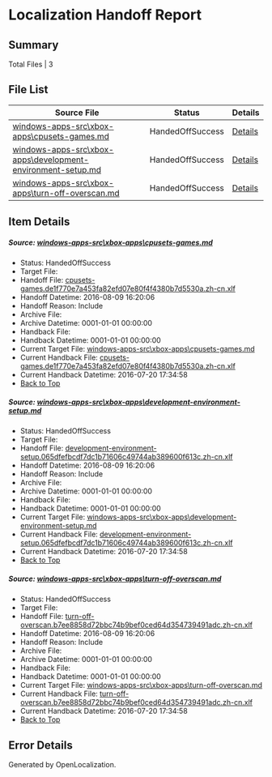 # <a name='report-top'></a> Localization Handoff Report

## Summary
 Total Files | 3

## File List
 Source File | Status | Details 
 ----------- | ------ | ------- 
 [windows-apps-src\xbox-apps\cpusets-games.md](https://github.com/Microsoft/windows-apps/blob/9f15d551715d9ccf23e4eb397637f4fafacec350/windows-apps-src/xbox-apps/cpusets-games.md) | HandedOffSuccess | [Details](#6065435dc3add0d9bde15dc6bdd355935b8f53cd7979)
 [windows-apps-src\xbox-apps\development-environment-setup.md](https://github.com/Microsoft/windows-apps/blob/e273cc55935f961e0b5493c0648347cba399fa3d/windows-apps-src/xbox-apps/development-environment-setup.md) | HandedOffSuccess | [Details](#5ffe0ce35e4aabcfc74e9bfa90172483209256037980)
 [windows-apps-src\xbox-apps\turn-off-overscan.md](https://github.com/Microsoft/windows-apps/blob/b5961d3266a031ab09a9da63319e9883cf050789/windows-apps-src/xbox-apps/turn-off-overscan.md) | HandedOffSuccess | [Details](#cddde27a17e897ab8a68bbed099e532a8cd48f078058)

## Item Details
##### <a name='6065435dc3add0d9bde15dc6bdd355935b8f53cd7979'></a> Source: [windows-apps-src\xbox-apps\cpusets-games.md](https://github.com/Microsoft/windows-apps/blob/9f15d551715d9ccf23e4eb397637f4fafacec350/windows-apps-src/xbox-apps/cpusets-games.md)
* Status: HandedOffSuccess
* Target File: 
* Handoff File: [cpusets-games.de1f770e7a453fa82efd07e80f4f4380b7d5530a.zh-cn.xlf](https://github.com/Microsoft/WDG.handoff/blob/b7c7fa4d6e85f3649588d02bcde1e2f6f9b5e0fc/ol-handoff/Microsoft/windows-apps.zh-cn/master/cpusets-games.de1f770e7a453fa82efd07e80f4f4380b7d5530a.zh-cn.xlf)
* Handoff Datetime: 2016-08-09 16:20:06
* Handoff Reason: Include
* Archive File: 
* Archive Datetime: 0001-01-01 00:00:00
* Handback File: 
* Handback Datetime: 0001-01-01 00:00:00
* Current Target File: [windows-apps-src\xbox-apps\cpusets-games.md](https://github.com/Microsoft/windows-apps.zh-cn/blob/32ed88f8e6b89946bfa394c621c09bde4565e407/windows-apps-src/xbox-apps/cpusets-games.md)
* Current Handback File: [cpusets-games.de1f770e7a453fa82efd07e80f4f4380b7d5530a.zh-cn.xlf](https://github.com/Microsoft/WDG.handback/blob/7f934e6edca1ecf88a8bb5c9968f789c84e1b237/ol-handback/Microsoft/windows-apps.zh-cn/master/cpusets-games.de1f770e7a453fa82efd07e80f4f4380b7d5530a.zh-cn.xlf)
* Current Handback Datetime: 2016-07-20 17:34:58
* [Back to Top](#report-top)

##### <a name='5ffe0ce35e4aabcfc74e9bfa90172483209256037980'></a> Source: [windows-apps-src\xbox-apps\development-environment-setup.md](https://github.com/Microsoft/windows-apps/blob/e273cc55935f961e0b5493c0648347cba399fa3d/windows-apps-src/xbox-apps/development-environment-setup.md)
* Status: HandedOffSuccess
* Target File: 
* Handoff File: [development-environment-setup.065dfefbcdf7dc1b71606c49744ab389600f613c.zh-cn.xlf](https://github.com/Microsoft/WDG.handoff/blob/b7c7fa4d6e85f3649588d02bcde1e2f6f9b5e0fc/ol-handoff/Microsoft/windows-apps.zh-cn/master/development-environment-setup.065dfefbcdf7dc1b71606c49744ab389600f613c.zh-cn.xlf)
* Handoff Datetime: 2016-08-09 16:20:06
* Handoff Reason: Include
* Archive File: 
* Archive Datetime: 0001-01-01 00:00:00
* Handback File: 
* Handback Datetime: 0001-01-01 00:00:00
* Current Target File: [windows-apps-src\xbox-apps\development-environment-setup.md](https://github.com/Microsoft/windows-apps.zh-cn/blob/32ed88f8e6b89946bfa394c621c09bde4565e407/windows-apps-src/xbox-apps/development-environment-setup.md)
* Current Handback File: [development-environment-setup.065dfefbcdf7dc1b71606c49744ab389600f613c.zh-cn.xlf](https://github.com/Microsoft/WDG.handback/blob/7f934e6edca1ecf88a8bb5c9968f789c84e1b237/ol-handback/Microsoft/windows-apps.zh-cn/master/development-environment-setup.065dfefbcdf7dc1b71606c49744ab389600f613c.zh-cn.xlf)
* Current Handback Datetime: 2016-07-20 17:34:58
* [Back to Top](#report-top)

##### <a name='cddde27a17e897ab8a68bbed099e532a8cd48f078058'></a> Source: [windows-apps-src\xbox-apps\turn-off-overscan.md](https://github.com/Microsoft/windows-apps/blob/b5961d3266a031ab09a9da63319e9883cf050789/windows-apps-src/xbox-apps/turn-off-overscan.md)
* Status: HandedOffSuccess
* Target File: 
* Handoff File: [turn-off-overscan.b7ee8858d72bbc74b9bef0ced64d354739491adc.zh-cn.xlf](https://github.com/Microsoft/WDG.handoff/blob/b7c7fa4d6e85f3649588d02bcde1e2f6f9b5e0fc/ol-handoff/Microsoft/windows-apps.zh-cn/master/turn-off-overscan.b7ee8858d72bbc74b9bef0ced64d354739491adc.zh-cn.xlf)
* Handoff Datetime: 2016-08-09 16:20:06
* Handoff Reason: Include
* Archive File: 
* Archive Datetime: 0001-01-01 00:00:00
* Handback File: 
* Handback Datetime: 0001-01-01 00:00:00
* Current Target File: [windows-apps-src\xbox-apps\turn-off-overscan.md](https://github.com/Microsoft/windows-apps.zh-cn/blob/32ed88f8e6b89946bfa394c621c09bde4565e407/windows-apps-src/xbox-apps/turn-off-overscan.md)
* Current Handback File: [turn-off-overscan.b7ee8858d72bbc74b9bef0ced64d354739491adc.zh-cn.xlf](https://github.com/Microsoft/WDG.handback/blob/7f934e6edca1ecf88a8bb5c9968f789c84e1b237/ol-handback/Microsoft/windows-apps.zh-cn/master/turn-off-overscan.b7ee8858d72bbc74b9bef0ced64d354739491adc.zh-cn.xlf)
* Current Handback Datetime: 2016-07-20 17:34:58
* [Back to Top](#report-top)


## Error Details

Generated by OpenLocalization.
